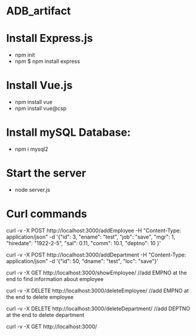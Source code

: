 # ADB_artifact
# Install Express.js
- npm init
- npm $ npm install express

# Install Vue.js
- npm install vue 
- npm install vue@csp

# Install mySQL Database:
- npm i mysql2

# Start the server
 - node server.js

# Curl commands
curl -v -X POST    http://localhost:3000/addEmployee -H "Content-Type: application/json" -d '{"id": 3, "ename": "test", "job": "save", "mgr": 1, "hiredate": "1922-2-5", "sal": 0.11, "comm": 10.1, "deptno": 10 }'

curl -v -X POST    http://localhost:3000/addDepartment -H "Content-Type: application/json" -d '{"id": 50, "dname": "test", "loc": "save"}'

curl -v -X GET    http://localhost:3000/showEmployee/
//add EMPNO at the end to find information about employee

curl -v -X DELETE  http://localhost:3000/deleteEmployee/
//add EMPNO at the end to delete employee

curl -v -X DELETE  http://localhost:3000/deleteDepartment/
//add DEPTNO at the end to delete department

curl -v -X GET     http://localhost:3000/